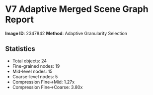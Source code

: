 # V7 Adaptive Merged Scene Graph Report

**Image ID**: 2347842
**Method**: Adaptive Granularity Selection

## Statistics

- Total objects: 24
- Fine-grained nodes: 19
- Mid-level nodes: 15
- Coarse-level nodes: 5
- Compression Fine→Mid: 1.27x
- Compression Fine→Coarse: 3.80x
